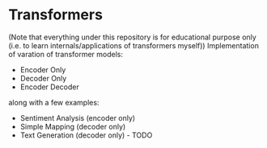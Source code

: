 # Transformers

(Note that everything under this repository is for educational purpose only (i.e. to learn internals/applications of transformers myself))
Implementation of varation of transformer models:

- Encoder Only
- Decoder Only
- Encoder Decoder

along with a few examples:

- Sentiment Analysis (encoder only)
- Simple Mapping (decoder only)
- Text Generation (decoder only) - TODO
